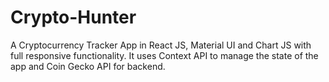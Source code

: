 # Crypto-Hunter
A Cryptocurrency Tracker App in React JS, Material UI and Chart JS with full responsive functionality. It uses Context API to manage the state of the app and Coin Gecko API for backend.
